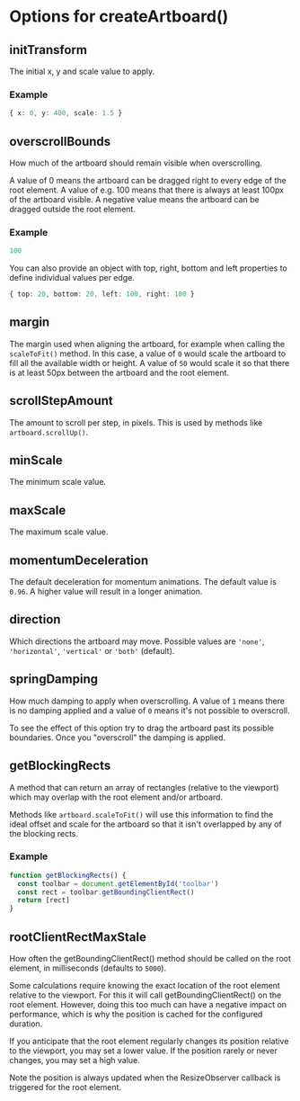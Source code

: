 # Options for createArtboard()

## initTransform

The initial x, y and scale value to apply.

### Example

```typescript
{ x: 0, y: 400, scale: 1.5 }
```

## overscrollBounds

How much of the artboard should remain visible when overscrolling.

A value of 0 means the artboard can be dragged right to every edge of the root
element. A value of e.g. 100 means that there is always at least 100px of the
artboard visible. A negative value means the artboard can be dragged outside the
root element.

### Example

```typescript
100
```

You can also provide an object with top, right, bottom and left properties to
define individual values per edge.

```typescript
{ top: 20, bottom: 20, left: 100, right: 100 }
```

## margin

The margin used when aligning the artboard, for example when calling the
`scaleToFit()` method. In this case, a value of `0` would scale the artboard to
fill all the available width or height. A value of `50` would scale it so that
there is at least 50px between the artboard and the root element.

## scrollStepAmount

The amount to scroll per step, in pixels. This is used by methods like
`artboard.scrollUp()`.

## minScale

The minimum scale value.

## maxScale

The maximum scale value.

## momentumDeceleration

The default deceleration for momentum animations. The default value is `0.96`. A
higher value will result in a longer animation.

## direction

Which directions the artboard may move. Possible values are `'none'`,
`'horizontal'`, `'vertical'` or `'both'` (default).

## springDamping

How much damping to apply when overscrolling. A value of `1` means there is no
damping applied and a value of `0` means it's not possible to overscroll.

To see the effect of this option try to drag the artboard past its possible
boundaries. Once you "overscroll" the damping is applied.

## getBlockingRects

A method that can return an array of rectangles (relative to the viewport) which
may overlap with the root element and/or artboard.

Methods like `artboard.scaleToFit()` will use this information to find the ideal
offset and scale for the artboard so that it isn't overlapped by any of the
blocking rects.

### Example

```typescript
function getBlockingRects() {
  const toolbar = document.getElementById('toolbar')
  const rect = toolbar.getBoundingClientRect()
  return [rect]
}
```

## rootClientRectMaxStale

How often the getBoundingClientRect() method should be called on the root
element, in milliseconds (defaults to `5000`).

Some calculations require knowing the exact location of the root element
relative to the viewport. For this it will call getBoundingClientRect() on the
root element. However, doing this too much can have a negative impact on
performance, which is why the position is cached for the configured duration.

If you anticipate that the root element regularly changes its position relative
to the viewport, you may set a lower value. If the position rarely or never
changes, you may set a high value.

Note the position is always updated when the ResizeObserver callback is
triggered for the root element.
